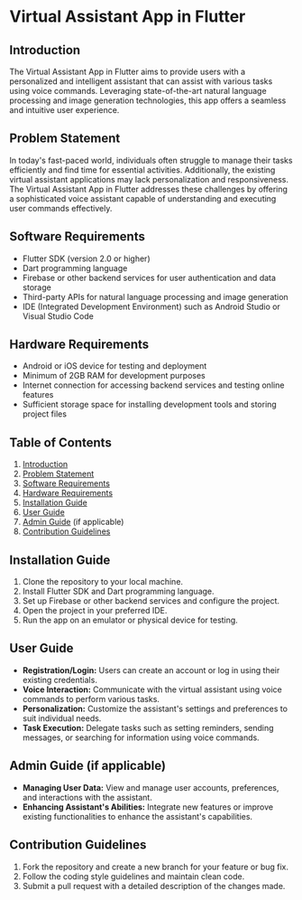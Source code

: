 # Virtual Assistant App in Flutter

## Introduction
The Virtual Assistant App in Flutter aims to provide users with a personalized and intelligent assistant that can assist with various tasks using voice commands. Leveraging state-of-the-art natural language processing and image generation technologies, this app offers a seamless and intuitive user experience.

## Problem Statement
In today's fast-paced world, individuals often struggle to manage their tasks efficiently and find time for essential activities. Additionally, the existing virtual assistant applications may lack personalization and responsiveness. The Virtual Assistant App in Flutter addresses these challenges by offering a sophisticated voice assistant capable of understanding and executing user commands effectively.

## Software Requirements
- Flutter SDK (version 2.0 or higher)
- Dart programming language
- Firebase or other backend services for user authentication and data storage
- Third-party APIs for natural language processing and image generation
- IDE (Integrated Development Environment) such as Android Studio or Visual Studio Code

## Hardware Requirements
- Android or iOS device for testing and deployment
- Minimum of 2GB RAM for development purposes
- Internet connection for accessing backend services and testing online features
- Sufficient storage space for installing development tools and storing project files

## Table of Contents
1. [Introduction](#introduction)
2. [Problem Statement](#problem-statement)
3. [Software Requirements](#software-requirements)
4. [Hardware Requirements](#hardware-requirements)
5. [Installation Guide](#installation-guide)
6. [User Guide](#user-guide)
7. [Admin Guide](#admin-guide) (if applicable)
8. [Contribution Guidelines](#contribution-guidelines)

## Installation Guide
1. Clone the repository to your local machine.
2. Install Flutter SDK and Dart programming language.
3. Set up Firebase or other backend services and configure the project.
4. Open the project in your preferred IDE.
5. Run the app on an emulator or physical device for testing.

## User Guide
- **Registration/Login:** Users can create an account or log in using their existing credentials.
- **Voice Interaction:** Communicate with the virtual assistant using voice commands to perform various tasks.
- **Personalization:** Customize the assistant's settings and preferences to suit individual needs.
- **Task Execution:** Delegate tasks such as setting reminders, sending messages, or searching for information using voice commands.

## Admin Guide (if applicable)
- **Managing User Data:** View and manage user accounts, preferences, and interactions with the assistant.
- **Enhancing Assistant's Abilities:** Integrate new features or improve existing functionalities to enhance the assistant's capabilities.

## Contribution Guidelines
1. Fork the repository and create a new branch for your feature or bug fix.
2. Follow the coding style guidelines and maintain clean code.
3. Submit a pull request with a detailed description of the changes made.
